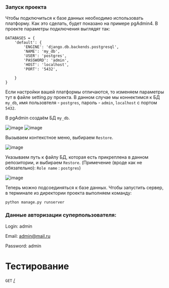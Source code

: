 ### Запуск проекта
Чтобы подключиться к базе данных необходимо использовать платформу. Как это сделать, будет показано на примере pgAdmin4.
В проекте параметры подключения выглядят так:
```
DATABASES = {
    'default': {
        'ENGINE': 'django.db.backends.postgresql',
        'NAME': 'my_db',
        'USER': 'postgres',
        'PASSWORD': 'admin',
        'HOST': 'localhost',
        'PORT': '5432',

    }
}
```
Если настройки вашей платформы отличаются, то изменяем параметры тут в файле setting.py проекта.
В данном случае мы коннектимся к БД `my_db`, имя пользовтеля - `postgres`, пароль -  `admin`, `localhost` с портом `5432`.

В pgAdmin создаём БД `my_db`.

![image](https://github.com/zh0rchik/TestingTask/assets/99082375/3fece1c5-940d-40bd-a84e-5196b424d760)
![image](https://github.com/zh0rchik/TestingTask/assets/99082375/17cf2db2-09fe-4c1e-ba4a-bd734a51912c)

Вызываем контекстное меню, выбираем `Restore`.

![image](https://github.com/zh0rchik/TestingTask/assets/99082375/e5501691-8596-4e31-b241-ff803ea5b70d)

Указываем путь к файлу БД, которая есть прикреплена в данном репозитории, и выбираем `Restore`. (Примечение (вроде как не обязательно): 
`Role name` : `postgres`)

![image](https://github.com/zh0rchik/TestingTask/assets/99082375/7d2ab801-7fc9-4788-8880-40c66fc0ff1f)

 Теперь можно подсоединяться к базе данных. Чтобы запустить сервер, в терминале из директории проекта выполняем команду:
```
python manage.py runserver
```

### Данные авторизации суперпользователя:
Login: admin

Email: admin@mail.ru

Password: admin


# Тестирование
`GET` [/](http://127.0.0.1:8000/city/)
